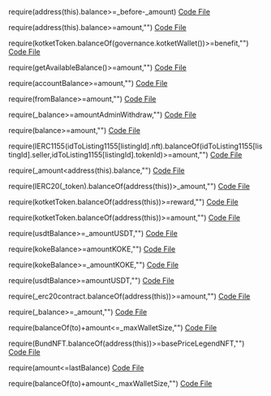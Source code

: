 require(address(this).balance>=_before-_amount)
[Code File](../../contracts/mainnet/c7/C7ddD330A9aE4870d4100363846fE84b40d01e37_NFTMarketplace.sol#L430)

require(address(this).balance>=amount,"")
[Code File](../../contracts/mainnet/c7/C7ddD330A9aE4870d4100363846fE84b40d01e37_NFTMarketplace.sol#L996)

require(kotketToken.balanceOf(governance.kotketWallet())>=benefit,"")
[Code File](../../contracts/mainnet/66/66cBDbEbD5939ea74781Fe7Fe24a5EB3d346AD6C_EKotketNFTPlatformRenting.sol#L123)

require(getAvailableBalance()>=amount,"")
[Code File](../../contracts/mainnet/61/611F183e3Bf5bAb879F9182d290eA3d6b1d36cB5_LoveNFTMarketplace.sol#L533)

require(accountBalance>=amount,"")
[Code File](../../contracts/mainnet/60/608CBd7fFa4dab279044e55994E60dc6b4b4DfE1_EKotketToken.sol#L910)

require(fromBalance>=amount,"")
[Code File](../../contracts/mainnet/60/60c19bc4f6b9e31e13cc648a3f84b57ad811c832_NftMarketplace.sol#L485)

require(_balance>=amountAdminWithdraw,"")
[Code File](../../contracts/mainnet/4f/4FC740E85B8CE94ac5793540A3476e4A164eE691_YFIAGLaunchPad.sol#L843)

require(balance>=amount,"")
[Code File](../../contracts/mainnet/3e/3eb0c8a43530f0ab82977657055212d045429ed4_ElumntNFTMarketplace.sol#L495)

require(IERC1155(idToListing1155[listingId].nft).balanceOf(idToListing1155[listingId].seller,idToListing1155[listingId].tokenId)>=amount,"")
[Code File](../../contracts/mainnet/2a/2a5375d4a764306abbfeb0264836310fb6b58049_BharatNFTMarketplace.sol#L1150)

require(_amount<address(this).balance,"")
[Code File](../../contracts/mainnet/2a/2a5375d4a764306abbfeb0264836310fb6b58049_BharatNFTMarketplace.sol#L1223)

require(IERC20(_token).balanceOf(address(this))>_amount,"")
[Code File](../../contracts/mainnet/2a/2a5375d4a764306abbfeb0264836310fb6b58049_BharatNFTMarketplace.sol#L1230)

require(kotketToken.balanceOf(address(this))>=reward,"")
[Code File](../../contracts/mainnet/6e/6E2AD06A5B22c91daCedC9F6A9F33aC02Edcba70_EKotketNFTRentalMarket.sol#L279)

require(kotketToken.balanceOf(address(this))>=amount,"")
[Code File](../../contracts/mainnet/6e/6E2AD06A5B22c91daCedC9F6A9F33aC02Edcba70_EKotketNFTRentalMarket.sol#L323)

require(usdtBalance>=_amountUSDT,"")
[Code File](../../contracts/mainnet/30/300d329C6A9DACd1A1369FaB1B84BD04b8C28789_EKotketSwap.sol#L46)

require(kokeBalance>=amountKOKE,"")
[Code File](../../contracts/mainnet/30/300d329C6A9DACd1A1369FaB1B84BD04b8C28789_EKotketSwap.sol#L57)

require(kokeBalance>=_amountKOKE,"")
[Code File](../../contracts/mainnet/30/300d329C6A9DACd1A1369FaB1B84BD04b8C28789_EKotketSwap.sol#L76)

require(usdtBalance>=amountUSDT,"")
[Code File](../../contracts/mainnet/30/300d329C6A9DACd1A1369FaB1B84BD04b8C28789_EKotketSwap.sol#L87)

require(_erc20contract.balanceOf(address(this))>=amount,"")
[Code File](../../contracts/mainnet/43/4381D8191bE655C7FDaC93a741A06b8a972B47Dd_VinciNFTMarketplace.sol#L388)

require(_balance>=_amount,"")
[Code File](../../contracts/mainnet/a6/A67219CF6D5e191B7974d2bE34303112B925975A_YFIAGNftMarketplace.sol#L203)

require(balanceOf(to)+amount<=_maxWalletSize,"")
[Code File](../../contracts/mainnet/c3/C3585596b9276fe0FC8435Db30696D3C9642D920_ShibariumNftMarketplace.sol#L254)

require(BundNFT.balanceOf(address(this))>=basePriceLegendNFT,"")
[Code File](../../contracts/mainnet/c3/C3790515A1c3ecF2df4bA4875cF00200d8723487_BundNFTMarketPlace.sol#L754)

require(amount<=lastBalance)
[Code File](../../contracts/mainnet/02/02d06e8a3348f5d277d9ff3160c8d3017aa0c4ca_NFTMarketplace.sol#L1802)

require(balanceOf(to)+amount<_maxWalletSize,"")
[Code File](../../contracts/mainnet/25/255Fa6E3C319b5C27317bF3eEd08BAa22F0D0D06_ShibariumNFTMarketplace.sol#L371)

